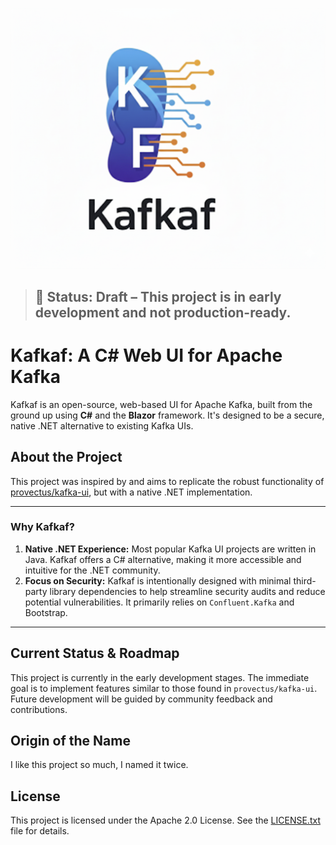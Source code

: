 ![Kafkaf logo](./images/logo.png "Kafkaf") 

> ## 🚧 **Status: Draft – This project is in early development and not production-ready.**


# Kafkaf: A C\# Web UI for Apache Kafka

Kafkaf is an open-source, web-based UI for Apache Kafka, built from the ground up using **C\#** and the **Blazor** framework. It's designed to be a secure, native .NET alternative to existing Kafka UIs.

## About the Project

This project was inspired by and aims to replicate the robust functionality of [provectus/kafka-ui](https://github.com/provectus/kafka-ui), but with a native .NET implementation.

-----

### Why Kafkaf?

1.  **Native .NET Experience:** Most popular Kafka UI projects are written in Java. Kafkaf offers a C\# alternative, making it more accessible and intuitive for the .NET community.
2.  **Focus on Security:** Kafkaf is intentionally designed with minimal third-party library dependencies to help streamline security audits and reduce potential vulnerabilities. It primarily relies on `Confluent.Kafka` and Bootstrap.

-----

## Current Status & Roadmap

This project is currently in the early development stages. The immediate goal is to implement features similar to those found in `provectus/kafka-ui`. Future development will be guided by community feedback and contributions.

## Origin of the Name

I like this project so much, I named it twice.

## License

This project is licensed under the Apache 2.0 License. See the [LICENSE.txt](https://www.google.com/search?q=./LICENSE.txt) file for details.
